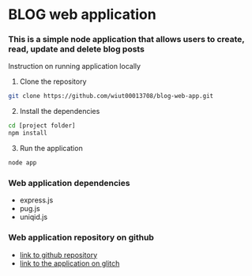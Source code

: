 # BLOG web application

### This is a simple node application that allows users to create, read, update and delete blog posts

Instruction on running application locally

1. Clone the repository
```bash
git clone https://github.com/wiut00013708/blog-web-app.git
```

2. Install the dependencies
```bash
cd [project folder]
npm install
```

3. Run the application
```bash
node app
```

### Web application dependencies

- express.js
- pug.js
- uniqid.js

### Web application repository on github
- [link to github repository](https://github.com/wiut00013708/blog-web-app.git)
- [link to the application on glitch](https://outstanding-enormous-snagglefoot.glitch.me)


